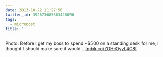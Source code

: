 ```yaml
---
date: 2013-10-22 11:27:56
twitter_id: 392673685863428096
tags:
  - micropost
title: ''
---
```


Photo: Before I get my boss to spend ~$500 on a standing desk for me, I thought I should make sure it would... [tmblr.co/ZOHrOyyL4C8f](http://tmblr.co/ZOHrOyyL4C8f)
